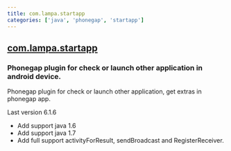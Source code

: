 ```yaml
---
title: com.lampa.startapp
categories: ['java', 'phonegap', 'startapp']
---
```

## [com.lampa.startapp](https://github.com/lampaa/com.lampa.startapp)

### Phonegap plugin for check or launch other application in android device.


Phonegap plugin for check or launch other application, get extras in phonegap app.


Last version 6.1.6
*  Add support java 1.6
*  Add support java 1.7
*  Add full support activityForResult, sendBroadcast and RegisterReceiver.